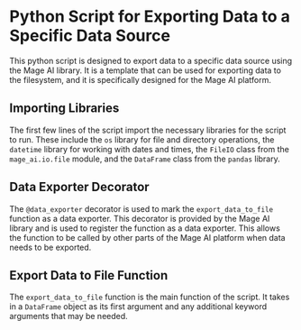 # Python Script for Exporting Data to a Specific Data Source

This python script is designed to export data to a specific data source using the Mage AI library. It is a template that can be used for exporting data to the filesystem, and it is specifically designed for the Mage AI platform.

## Importing Libraries
The first few lines of the script import the necessary libraries for the script to run. These include the `os` library for file and directory operations, the `datetime` library for working with dates and times, the `FileIO` class from the `mage_ai.io.file` module, and the `DataFrame` class from the `pandas` library.

## Data Exporter Decorator
The `@data_exporter` decorator is used to mark the `export_data_to_file` function as a data exporter. This decorator is provided by the Mage AI library and is used to register the function as a data exporter. This allows the function to be called by other parts of the Mage AI platform when data needs to be exported.

## Export Data to File Function
The `export_data_to_file` function is the main function of the script. It takes in a `DataFrame` object as its first argument and any additional keyword arguments that may be needed.
